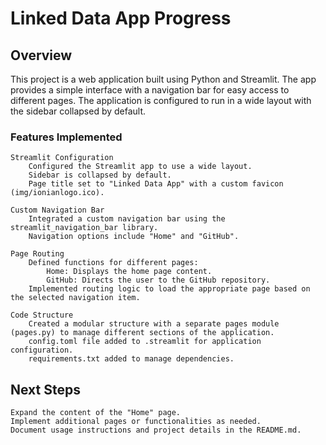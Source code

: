# Linked Data App Progress
## Overview

This project is a web application built using Python and Streamlit. The app provides a simple interface with a navigation bar for easy access to different pages. The application is configured to run in a wide layout with the sidebar collapsed by default.
### Features Implemented 

    Streamlit Configuration
        Configured the Streamlit app to use a wide layout.
        Sidebar is collapsed by default.
        Page title set to "Linked Data App" with a custom favicon (img/ionianlogo.ico).

    Custom Navigation Bar
        Integrated a custom navigation bar using the streamlit_navigation_bar library.
        Navigation options include "Home" and "GitHub".

    Page Routing
        Defined functions for different pages:
            Home: Displays the home page content.
            GitHub: Directs the user to the GitHub repository.
        Implemented routing logic to load the appropriate page based on the selected navigation item.

    Code Structure
        Created a modular structure with a separate pages module (pages.py) to manage different sections of the application.
        config.toml file added to .streamlit for application configuration.
        requirements.txt added to manage dependencies.

## Next Steps

    Expand the content of the "Home" page.
    Implement additional pages or functionalities as needed.
    Document usage instructions and project details in the README.md.
